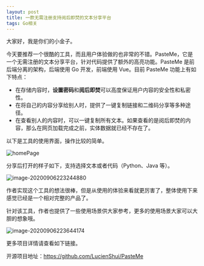```yaml
---
layout: post
title: 一款无需注册支持阅后即焚的文本分享平台
tags: Go相关
---
```


大家好，我是你们的小金子。

今天要推荐一个很酷的工具，而且用户体验做的也非常的不错。PasteMe，它是一个无需注册的文本分享平台，针对代码提供了额外的高亮功能。PasteMe 是前后端分离的架构，后端使用 Go 开发，前端使用 Vue。目前 PasteMe 功能上有如下特点：

- 在存储内容时，**设置密码**和**阅后即焚**可以高度保证用户内容的安全性和私密性。
- 在将自己的内容分享给别人时，提供了一键复制链接和二维码分享等多种途径。
- 在查看别人的内容时，可以一键复制所有文本。如果查看的是阅后即焚的内容，那么在网页加载完成之前，实体数据就已经不存在了。

以下是工具的使用界面，操作比较的简单。

![homePage](https://raw.githubusercontent.com/ZhuPeng/pic/master/images/compress_68747470733a2f2f63646e2e6a7364656c6976722e6e65742f67682f506173746555732f43444e40302e302e31322f73637265656e73686f742f70617374656d652f686f6d652e706e67.png)

分享后打开的样子如下，支持选择文本或者代码（Python、Java 等）。

![image-20200906223244880](https://raw.githubusercontent.com/ZhuPeng/pic/master/images/compress_image-20200906223244880.png)

作者实现这个工具的想法很棒，但是从使用的体验来看就更厉害了，整体使用下来感觉已经是一个相对完整的产品了。

针对该工具，作者也提供了一些使用场景供大家参考，更多的使用场景大家可以大胆的想象哦。

![image-20200906223644174](https://raw.githubusercontent.com/ZhuPeng/pic/master/images/compress_image-20200906223644174.png)

更多项目详情请查看如下链接。

开源项目地址：https://github.com/LucienShui/PasteMe